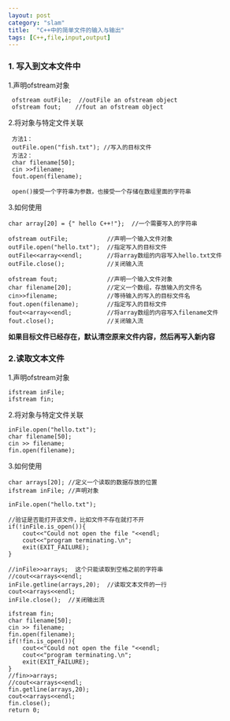```yaml
---
layout: post
category: "slam"
title:  "C++中的简单文件的输入与输出"
tags: [C++,file,input,output]
---
```


### 1. 写入到文本文件中

   1.声明ofstream对象

     ofstream outFile;  //outFile an ofstream object
     ofstream fout;    //fout an ofstream object

<!-- more -->

   2.将对象与特定文件关联
     
     方法1：
     outFile.open("fish.txt"); //写入的目标文件
     方法2：
     char filename[50];
     cin >>filename;
     fout.open(filename);

     open()接受一个字符串为参数，也接受一个存储在数组里面的字符串

   3.如何使用

    char array[20] = {" hello C++!"};  //一个需要写入的字符串

	ofstream outFile;           //声明一个输入文件对象
	outFile.open("hello.txt");  //指定写入的目标文件
	outFile<<array<<endl;       //将array数组的内容写入hello.txt文件
	outFile.close();            //关闭输入流

	ofstream fout;              //声明一个输入文件对象
	char filename[20];          //定义一个数组，存放输入的文件名
	cin>>filename;              //等待输入的写入的目标文件名
	fout.open(filename);        //指定写入的目标文件
	fout<<array<<endl;          //将array数组的内容写入filename文件
	fout.close();               //关闭输入流

**如果目标文件已经存在，默认清空原来文件内容，然后再写入新内容**

### 2.读取文本文件

   1.声明ofstream对象
   
    ifstream inFile;
    ifstream fin;

   2.将对象与特定文件关联

    inFile.open("hello.txt");
    char filename[50];
    cin >> filename;
    fin.open(filename);

   3.如何使用

	char arrays[20]; //定义一个读取的数据存放的位置
	ifstream inFile; //声明对象

	inFile.open("hello.txt");

    //验证是否能打开该文件，比如文件不存在就打不开
	if(!inFile.is_open()){
		cout<<"Could not open the file "<<endl;
		cout<<"program terminating.\n";
		exit(EXIT_FAILURE);
	}

	//inFile>>arrays;  这个只能读取到空格之前的字符串 
	//cout<<arrays<<endl;
	inFile.getline(arrays,20);  //读取文本文件的一行
	cout<<arrays<<endl;
	inFile.close();  //关闭输出流

	ifstream fin;
    char filename[50];
    cin >> filename;
    fin.open(filename);
	if(!fin.is_open()){
		cout<<"Could not open the file "<<endl;
		cout<<"program terminating.\n";
		exit(EXIT_FAILURE);
	}
	//fin>>arrays;
	//cout<<arrays<<endl;
	fin.getline(arrays,20);
	cout<<arrays<<endl;
	fin.close();
	return 0;









    




  

   



   
 


 














